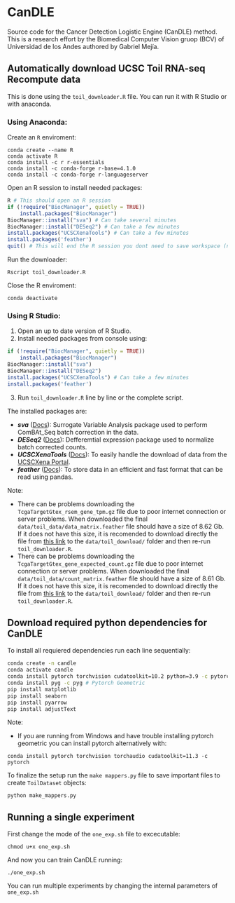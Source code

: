 # CanDLE

Source code for the Cancer Detection Logistic Engine (CanDLE) method. This is a research effort by the Biomedical Computer Vision gruop (BCV) of Universidad de los Andes authored by Gabriel Mejía.

## Automatically download UCSC Toil RNA-seq Recompute data

This is done using the `toil_downloader.R` file. You can run it with R Studio or with anaconda.

### Using Anaconda:
Create an `R` enviroment:
```
conda create --name R
conda activate R
conda install -c r r-essentials
conda install -c conda-forge r-base=4.1.0
conda install -c conda-forge r-languageserver
```
Open an R session to install needed packages:
```R
R # This should open an R session
if (!require("BiocManager", quietly = TRUE))
    install.packages("BiocManager")
BiocManager::install("sva") # Can take several minutes
BiocManager::install("DESeq2") # Can take a few minutes
install.packages("UCSCXenaTools") # Can take a few minutes
install.packages('feather')
quit() # This will end the R session you dont need to save workspace (n)
```
Run the downloader:
```
Rscript toil_downloader.R
```

Close the R enviroment:
```
conda deactivate
```

### Using R Studio:
1. Open an up to date version of R Studio.
2. Install needed packages from console using:
```R
if (!require("BiocManager", quietly = TRUE))
    install.packages("BiocManager")
BiocManager::install("sva")
BiocManager::install("DESeq2")
install.packages("UCSCXenaTools") # Can take a few minutes
install.packages('feather')
```
3. Run `toil_downloader.R` line by line or the complete script.


The installed packages are:
* ***sva*** ([Docs](https://bioconductor.org/packages/release/bioc/manuals/sva/man/sva.pdf)): Surrogate Variable Analysis package used to perform ComBAt_Seq batch correction in the data.
* ***DESeq2*** ([Docs](https://bioconductor.org/packages/release/bioc/manuals/DESeq2/man/DESeq2.pdf)): Defferemtial expression package used to normalize batch corrected counts.
* ***UCSCXenaTools*** ([Docs](https://cran.r-project.org/web/packages/UCSCXenaTools/UCSCXenaTools.pdf)): To easily handle the download of data from the [UCSCXena Portal](https://xenabrowser.net/datapages/?cohort=TCGA%20TARGET%20GTEx&removeHub=http%3A%2F%2F127.0.0.1%3A7222).
* ***feather*** ([Docs](https://cran.r-project.org/web/packages/feather/feather.pdf)): To store data in an efficient and fast format that can be read using pandas.

Note:
* There can be problems downloading the `TcgaTargetGtex_rsem_gene_tpm.gz` file due to poor internet connection or server problems. When downloaded the final `data/toil_data/data_matrix.feather` file should have a size of 8.62 Gb. If it does not have this size, it is recomended to download directly the file from [this link](https://toil.xenahubs.net/download/TcgaTargetGtex_rsem_gene_tpm.gz) to the `data/toil_download/` folder and then re-run `toil_downloader.R`.
* There can be problems downloading the `TcgaTargetGtex_gene_expected_count.gz` file due to poor internet connection or server problems. When downloaded the final `data/toil_data/count_matrix.feather` file should have a size of 8.61 Gb. If it does not have this size, it is recomended to download directly the file from [this link](https://toil.xenahubs.net/download/TcgaTargetGtex_gene_expected_count.gz) to the `data/toil_download/` folder and then re-run `toil_downloader.R`.

## Download required python dependencies for CanDLE

To install all requiered dependencies run each line sequentially:

```bash
conda create -n candle
conda activate candle
conda install pytorch torchvision cudatoolkit=10.2 python=3.9 -c pytorch
conda install pyg -c pyg # Pytorch Geometric
pip install matplotlib
pip install seaborn
pip install pyarrow
pip install adjustText
```
Note:
* If you are running from Windows and have trouble installing pytorch geometric you can install pytorch alternatively with:
```
conda install pytorch torchvision torchaudio cudatoolkit=11.3 -c pytorch
```

To finalize the setup run the `make mappers.py` file to save important files to create `ToilDataset` objects:

```
python make_mappers.py
```

## Running a single experiment

First change the mode of the `one_exp.sh` file to excecutable:
```
chmod u+x one_exp.sh
```

And now you can train CanDLE running:
```
./one_exp.sh
```

You can run multiple experiments by changing the internal parameters of `one_exp.sh`